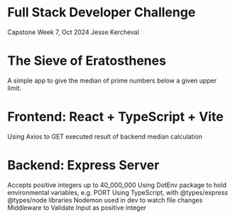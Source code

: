 # Full Stack Developer Challenge

Capstone Week 7, Oct 2024
Jesse Kercheval

# The Sieve of Eratosthenes
A simple app to give the median of prime numbers below a given upper limit.

# Frontend: React + TypeScript + Vite
Using Axios to GET executed result of backend median calculation

# Backend: Express Server
Accepts positive integers up to 40_000_000
Using DotEnv package to hold environmental variables, e.g. PORT
Using TypeScript, with @types/express @types/node libraries
Nodemon used in dev to watch file changes
Middleware to Validate Input as positive integer
